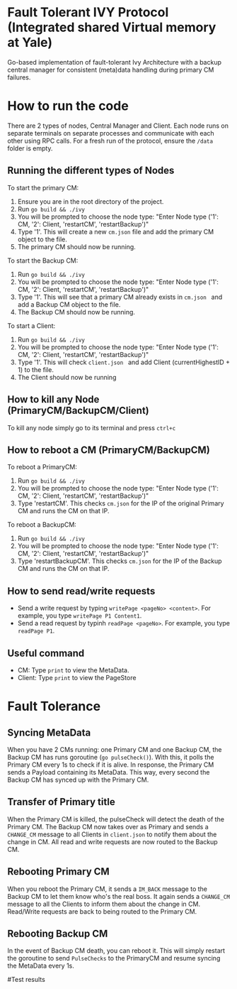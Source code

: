 # Fault Tolerant IVY Protocol (Integrated shared Virtual memory at Yale) 

Go-based implementation of fault-tolerant Ivy Architecture with a backup central manager for consistent (meta)data handling during primary CM failures.

# How to run the code
There are 2 types of nodes, Central Manager and Client. Each node runs on separate terminals on separate processes and communicate with each other using RPC calls. For a fresh run of the protocol, ensure the `/data` folder is empty.

## Running the different types of Nodes
To start the primary CM:
1. Ensure you are in the root directory of the project.
2. Run `go build && ./ivy`
3. You will be prompted to choose the node type: "Enter Node type ('1': CM, '2': Client, 'restartCM', 'restartBackup')"
4. Type '1'. This will create a new `cm.json` file and add the primary CM object to the file.
5. The primary CM should now be running.

To start the Backup CM:
1. Run `go build && ./ivy`
2. You will be prompted to choose the node type: "Enter Node type ('1': CM, '2': Client, 'restartCM', 'restartBackup')"
3. Type '1'. This will see that a primary CM already exists in `cm.json ` and add a Backup CM object to the file.
4. The Backup CM should now be running.

To start a Client:
1. Run `go build && ./ivy`
2. You will be prompted to choose the node type: "Enter Node type ('1': CM, '2': Client, 'restartCM', 'restartBackup')"
3. Type '1'. This will check `client.json ` and add Client (currentHighestID + 1) to the file.
4. The Client should now be running

## How to kill any Node (PrimaryCM/BackupCM/Client)
To kill any node simply go to its terminal and press `ctrl+c`

## How to reboot a CM (PrimaryCM/BackupCM)
To reboot a PrimaryCM:
1. Run `go build && ./ivy`
2. You will be prompted to choose the node type: "Enter Node type ('1': CM, '2': Client, 'restartCM', 'restartBackup')"
3. Type 'restartCM'. This checks `cm.json` for the IP of the original Primary CM and runs the CM on that IP.

To reboot a BackupCM:
1. Run `go build && ./ivy`
2. You will be prompted to choose the node type: "Enter Node type ('1': CM, '2': Client, 'restartCM', 'restartBackup')"
3. Type 'restartBackupCM'. This checks `cm.json` for the IP of the Backup CM and runs the CM on that IP.

## How to send read/write requests
- Send a write request by typing `writePage <pageNo> <content>`. For example, you type `writePage P1 Content1`.
- Send a read request by typinh  `readPage <pageNo>`. For example, you type `readPage P1`.

## Useful command
- CM: Type `print` to view the MetaData.
- Client: Type `print` to view the PageStore

# Fault Tolerance

## Syncing MetaData
When you have 2 CMs running: one Primary CM and one Backup CM, the Backup CM has runs goroutine (`go pulseCheck()`). With this, it polls the Primary CM every 1s to check if it is alive. In response, the Primary CM sends a Payload containing its MetaData. This way, every second the Backup CM has synced up with the Primary CM.

## Transfer of Primary title
When the Primary CM is killed, the pulseCheck will detect the death of the Primary CM. The Backup CM now takes over as Primary and sends a `CHANGE_CM` message to all Clients in `client.json` to notify them about the change in CM. All read and write requests are now routed to the Backup CM.

## Rebooting Primary CM
When you reboot the Primary CM, it sends a `IM_BACK` message to the Backup CM to let them know who's the real boss. It again sends a `CHANGE_CM` message to all the Clients to inform them about the change in CM. Read/Write requests are back to being routed to the Primary CM.

## Rebooting Backup CM
In the event of Backup CM death, you can reboot it. This will simply restart the goroutine to send `PulseChecks` to the PrimaryCM and resume syncing the MetaData every 1s.


#Test results
